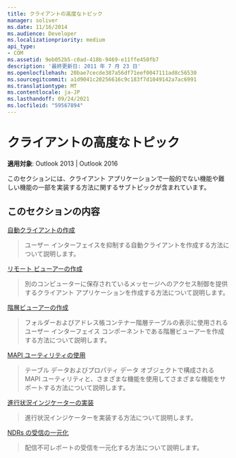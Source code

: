 ```yaml
---
title: クライアントの高度なトピック
manager: soliver
ms.date: 11/16/2014
ms.audience: Developer
ms.localizationpriority: medium
api_type:
- COM
ms.assetid: 9eb052b5-c0ad-418b-9469-e11ffe450fb7
description: '最終更新日: 2011 年 7 月 23 日'
ms.openlocfilehash: 20bae7cecde387a56df71eef0047111ad8c56530
ms.sourcegitcommit: a1d9041c20256616c9c183f7d1049142a7ac6991
ms.translationtype: MT
ms.contentlocale: ja-JP
ms.lasthandoff: 09/24/2021
ms.locfileid: "59567894"
---
```

# <a name="advanced-client-topics"></a>クライアントの高度なトピック

  
  
**適用対象**: Outlook 2013 | Outlook 2016 
  
このセクションには、クライアント アプリケーションで一般的でない機能や難しい機能の一部を実装する方法に関するサブトピックが含まれています。
  
## <a name="in-this-section"></a>このセクションの内容

[自動クライアントの作成](writing-an-automated-client.md)
  
> ユーザー インターフェイスを抑制する自動クライアントを作成する方法について説明します。
    
[リモート ビューアーの作成](writing-a-remote-viewer.md)
  
> 別のコンピューターに保存されているメッセージへのアクセス制御を提供するクライアント アプリケーションを作成する方法について説明します。
    
[階層ビューアーの作成](writing-a-hierarchy-viewer.md)
  
> フォルダーおよびアドレス帳コンテナー階層テーブルの表示に使用されるユーザー インターフェイス コンポーネントである階層ビューアーを作成する方法について説明します。
    
[MAPI ユーティリティの使用](using-the-mapi-utilities.md)
  
> テーブル データおよびプロパティ データ オブジェクトで構成される MAPI ユーティリティと、さまざまな機能を使用してさまざまな機能をサポートする方法について説明します。
    
[進行状況インジケーターの実装](implementing-a-progress-indicator.md)
  
> 進行状況インジケーターを実装する方法について説明します。
    
[NDRs の受信の一元化](centralizing-the-receipt-of-ndrs.md)
  
> 配信不可レポートの受信を一元化する方法について説明します。
    

